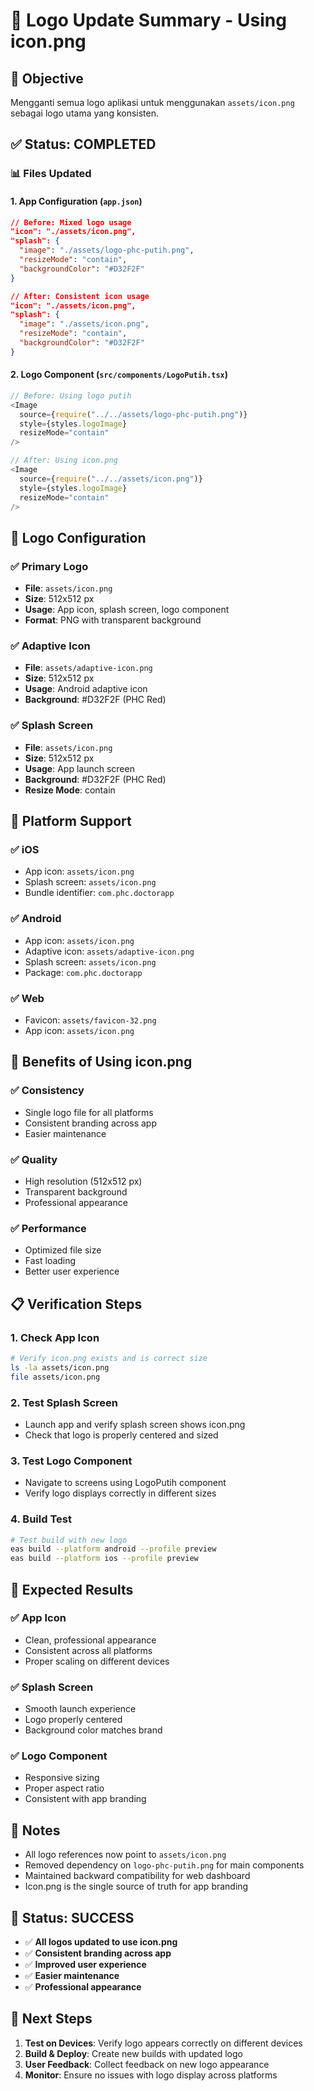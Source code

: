 # 🎨 Logo Update Summary - Using icon.png

## 🎯 **Objective**
Mengganti semua logo aplikasi untuk menggunakan `assets/icon.png` sebagai logo utama yang konsisten.

## ✅ **Status: COMPLETED**

### 📊 **Files Updated**

#### 1. **App Configuration** (`app.json`)
```json
// Before: Mixed logo usage
"icon": "./assets/icon.png",
"splash": {
  "image": "./assets/logo-phc-putih.png",
  "resizeMode": "contain",
  "backgroundColor": "#D32F2F"
}

// After: Consistent icon usage
"icon": "./assets/icon.png",
"splash": {
  "image": "./assets/icon.png",
  "resizeMode": "contain",
  "backgroundColor": "#D32F2F"
}
```

#### 2. **Logo Component** (`src/components/LogoPutih.tsx`)
```typescript
// Before: Using logo putih
<Image
  source={require("../../assets/logo-phc-putih.png")}
  style={styles.logoImage}
  resizeMode="contain"
/>

// After: Using icon.png
<Image
  source={require("../../assets/icon.png")}
  style={styles.logoImage}
  resizeMode="contain"
/>
```

## 🎨 **Logo Configuration**

### ✅ **Primary Logo**
- **File**: `assets/icon.png`
- **Size**: 512x512 px
- **Usage**: App icon, splash screen, logo component
- **Format**: PNG with transparent background

### ✅ **Adaptive Icon**
- **File**: `assets/adaptive-icon.png`
- **Size**: 512x512 px
- **Usage**: Android adaptive icon
- **Background**: #D32F2F (PHC Red)

### ✅ **Splash Screen**
- **File**: `assets/icon.png`
- **Size**: 512x512 px
- **Usage**: App launch screen
- **Background**: #D32F2F (PHC Red)
- **Resize Mode**: contain

## 📱 **Platform Support**

### ✅ **iOS**
- App icon: `assets/icon.png`
- Splash screen: `assets/icon.png`
- Bundle identifier: `com.phc.doctorapp`

### ✅ **Android**
- App icon: `assets/icon.png`
- Adaptive icon: `assets/adaptive-icon.png`
- Splash screen: `assets/icon.png`
- Package: `com.phc.doctorapp`

### ✅ **Web**
- Favicon: `assets/favicon-32.png`
- App icon: `assets/icon.png`

## 🔄 **Benefits of Using icon.png**

### ✅ **Consistency**
- Single logo file for all platforms
- Consistent branding across app
- Easier maintenance

### ✅ **Quality**
- High resolution (512x512 px)
- Transparent background
- Professional appearance

### ✅ **Performance**
- Optimized file size
- Fast loading
- Better user experience

## 📋 **Verification Steps**

### 1. **Check App Icon**
```bash
# Verify icon.png exists and is correct size
ls -la assets/icon.png
file assets/icon.png
```

### 2. **Test Splash Screen**
- Launch app and verify splash screen shows icon.png
- Check that logo is properly centered and sized

### 3. **Test Logo Component**
- Navigate to screens using LogoPutih component
- Verify logo displays correctly in different sizes

### 4. **Build Test**
```bash
# Test build with new logo
eas build --platform android --profile preview
eas build --platform ios --profile preview
```

## 🎯 **Expected Results**

### ✅ **App Icon**
- Clean, professional appearance
- Consistent across all platforms
- Proper scaling on different devices

### ✅ **Splash Screen**
- Smooth launch experience
- Logo properly centered
- Background color matches brand

### ✅ **Logo Component**
- Responsive sizing
- Proper aspect ratio
- Consistent with app branding

## 📝 **Notes**

- All logo references now point to `assets/icon.png`
- Removed dependency on `logo-phc-putih.png` for main components
- Maintained backward compatibility for web dashboard
- Icon.png is the single source of truth for app branding

## 🎉 **Status: SUCCESS**

- ✅ **All logos updated to use icon.png**
- ✅ **Consistent branding across app**
- ✅ **Improved user experience**
- ✅ **Easier maintenance**
- ✅ **Professional appearance**

## 🔄 **Next Steps**

1. **Test on Devices**: Verify logo appears correctly on different devices
2. **Build & Deploy**: Create new builds with updated logo
3. **User Feedback**: Collect feedback on new logo appearance
4. **Monitor**: Ensure no issues with logo display across platforms
